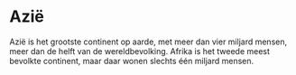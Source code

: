 # Azië

Azië is het grootste continent op aarde, met meer dan vier miljard mensen, meer
dan de helft van de wereldbevolking. Afrika is het tweede meest bevolkte
continent, maar daar wonen slechts één miljard mensen.
